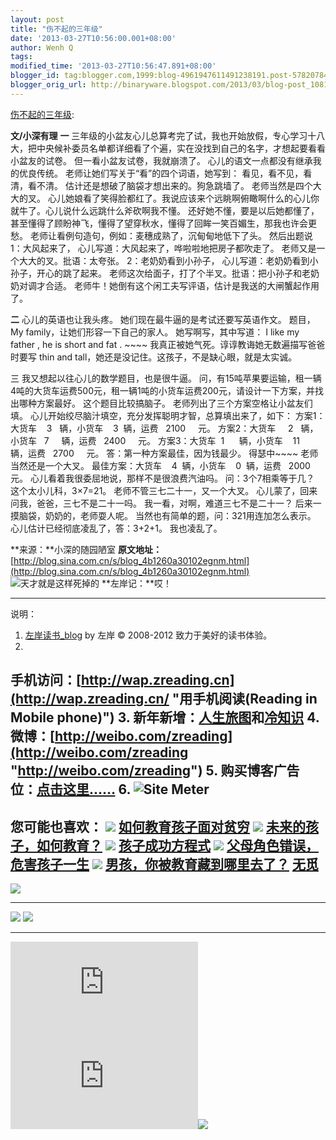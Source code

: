 ```yaml
---
layout: post
title: "伤不起的三年级"
date: '2013-03-27T10:56:00.001+08:00'
author: Wenh Q
tags:
modified_time: '2013-03-27T10:56:47.891+08:00'
blogger_id: tag:blogger.com,1999:blog-4961947611491238191.post-5782078419871601291
blogger_orig_url: http://binaryware.blogspot.com/2013/03/blog-post_1081.html
---
```

[伤不起的三年级](http://zreading.cn.feedsportal.com/c/35042/f/647833/s/2a028f47/l/0L0Szreading0Bcn0Carchives0C36910Bhtml/story01.htm):

**文/小深有理**
**一**
三年级的小盆友心儿总算考完了试，我也开始放假，专心学习十八大，把中央候补委员名单都详细看了个遍，实在没找到自己的名字，才想起要看看小盆友的试卷。
但一看小盆友试卷，我就崩溃了。
心儿的语文一点都没有继承我的优良传统。
老师让她们写关于“看”的四个词语，她写到：
看见，看不见，看清，看不清。
估计还是想破了脑袋才想出来的。狗急跳墙了。
老师当然是四个大大的叉。
心儿她娘看了笑得脸都红了。我说应该来个远眺啊俯瞰啊什么的心儿你就牛了。心儿说什么远跳什么斧砍啊我不懂。
还好她不懂，要是以后她都懂了，甚至懂得了顾盼神飞，懂得了望穿秋水，懂得了回眸一笑百媚生，那我也许会更愁。
老师让看例句造句，例如：麦穗成熟了，沉甸甸地低下了头。
然后出题说
1：大风起来了，
心儿写道：大风起来了，哗啦啦地把房子都吹走了。
老师又是一个大大的叉。批语：太夸张。
2：老奶奶看到小孙子，
心儿写道：老奶奶看到小孙子，开心的跳了起来。
老师这次给面子，打了个半叉。批语：把小孙子和老奶奶对调才合适。
老师牛！她倒有这个闲工夫写评语，估计是我送的大闸蟹起作用了。

**二**
心儿的英语也让我头疼。
她们现在最牛逼的是考试还要写英语作文。
题目，My family，让她们形容一下自己的家人。
她写啊写，其中写道：
I like my father , he is short and fat . ~~~~
我真正被她气死。谆谆教诲她无数遍描写爸爸时要写 thin and
tall，她还是没记住。这孩子，不是缺心眼，就是太实诚。

三
我又想起以往心儿的数学题目，也是很牛逼。
问，有15吨苹果要运输，租一辆4吨的大货车运费500元，租一辆1吨的小货车运费200元，请设计一下方案，并找出哪种方案最好。
这个题目比较搞脑子。
老师列出了三个方案空格让小盆友们填。
心儿开始绞尽脑汁填空，充分发挥聪明才智，总算填出来了，如下：
方案1：大货车    3   辆，小货车    3  辆，运费   2100     元。
方案2：大货车     2   辆，小货车   7     辆，运费   2400     元。
方案3：大货车  1      辆，小货车    11    辆，运费   2700     元。
答：第一种方案最佳，因为钱最少。
得瑟中~~~~
老师当然还是一个大叉。
最佳方案：大货车    4  辆，小货车    0  辆，运费   2000     元。
心儿看着我很委屈地说，那样不是很浪费汽油吗。
问：3个7相乘等于几？
这个太小儿科，3×7=21。
老师不管三七二十一，又一个大叉。
心儿蒙了，回来问我，爸爸，三七不是二十一吗。
我一看，对啊，难道三七不是二十一？
后来一摸脑袋，奶奶的，老师耍人呢。
当然也有简单的题，问：321用连加怎么表示。
心儿估计已经彻底凌乱了，答：3+2+1。
我也凌乱了。

**来源：**小深的随园陋室
**原文地址：**[http://blog.sina.com.cn/s/blog_4b1260a30102egnm.html](http://blog.sina.com.cn/s/blog_4b1260a30102egnm.html)
![天才就是这样死掉的](http://ww3.sinaimg.cn/mw690/624fce0djw1e33gucqkdkj.jpg)
**左岸记：**哎！

* * * * *

说明：
1. [左岸读书_blog](http://zreading.cn/) by 左岸 © 2008-2012
致力于美好的读书体验。
2.
手机访问：[http://wap.zreading.cn](http://wap.zreading.cn/ "用手机阅读(Reading in Mobile phone)")
3.
新年新增：[人生旅图](http://www.zreading.net/ "人生旅图")和[冷知识](http://www.zreading.net/lenzhishi "冷知识")
4.
微博：[http://weibo.com/zreading](http://weibo.com/zreading "http://weibo.com/zreading")
5.
购买博客广告位：[点击这里……](http://www.zreading.cn/about#ad "看了会心动!")
6. ![Site Meter](http://s12.sitemeter.com/meter.asp?site=s12zxfclz)
  ---------------------------------------------------------------------------------------------------------------------------------------------------------------------------------------------------------------------------------------------------
  **您可能也喜欢：**
  ![](http://static.wumii.cn/images/widget/widget_solidPoint.gif) [如何教育孩子面对贫穷](http://app.wumii.com/ext/redirect?url=http%3A%2F%2Fwww.zreading.cn%2Farchives%2F972.html&from=http%3A%2F%2Fwww.zreading.cn%2Farchives%2F3691.html)
  ![](http://static.wumii.cn/images/widget/widget_solidPoint.gif) [未来的孩子，如何教育？](http://app.wumii.com/ext/redirect?url=http%3A%2F%2Fwww.zreading.cn%2Farchives%2F1506.html&from=http%3A%2F%2Fwww.zreading.cn%2Farchives%2F3691.html)
  ![](http://static.wumii.cn/images/widget/widget_solidPoint.gif) [孩子成功方程式](http://app.wumii.com/ext/redirect?url=http%3A%2F%2Fwww.zreading.cn%2Farchives%2F905.html&from=http%3A%2F%2Fwww.zreading.cn%2Farchives%2F3691.html)
  ![](http://static.wumii.cn/images/widget/widget_solidPoint.gif) [父母角色错误，危害孩子一生](http://app.wumii.com/ext/redirect?url=http%3A%2F%2Fwww.zreading.cn%2Farchives%2F323.html&from=http%3A%2F%2Fwww.zreading.cn%2Farchives%2F3691.html)
  ![](http://static.wumii.cn/images/widget/widget_solidPoint.gif) [男孩，你被教育藏到哪里去了？](http://app.wumii.com/ext/redirect?url=http%3A%2F%2Fwww.zreading.cn%2Farchives%2F929.html&from=http%3A%2F%2Fwww.zreading.cn%2Farchives%2F3691.html)
  [无觅](http://www.wumii.com/widget/relatedItems "无觅相关文章插件")
  ---------------------------------------------------------------------------------------------------------------------------------------------------------------------------------------------------------------------------------------------------

![](http://zreading.cn.feedsportal.com/c/35042/f/647833/s/2a028f47/mf.gif)
  --------------------------------------------------------------------------------------------------------------------------------------------------------------------------------------------------------------------------------------------------- --------------------------------------------------------------------------------------------------------------------------------------------------------------------------------------------------------------------------------------
  [![](http://res3.feedsportal.com/images/emailthis2.gif)](http://share.feedsportal.com/viral/sendEmail.cfm?lang=en&title=%E4%BC%A4%E4%B8%8D%E8%B5%B7%E7%9A%84%E4%B8%89%E5%B9%B4%E7%BA%A7&link=http%3A%2F%2Fwww.zreading.cn%2Farchives%2F3691.html)   [![](http://res3.feedsportal.com/images/bookmark.gif)](http://res.feedsportal.com/viral/bookmark.cfm?title=%E4%BC%A4%E4%B8%8D%E8%B5%B7%E7%9A%84%E4%B8%89%E5%B9%B4%E7%BA%A7&link=http%3A%2F%2Fwww.zreading.cn%2Farchives%2F3691.html)
  --------------------------------------------------------------------------------------------------------------------------------------------------------------------------------------------------------------------------------------------------- --------------------------------------------------------------------------------------------------------------------------------------------------------------------------------------------------------------------------------------



[![](http://da.feedsportal.com/r/161906973054/u/0/f/647833/c/35042/s/2a028f47/a2.img)](http://da.feedsportal.com/r/161906973054/u/0/f/647833/c/35042/s/2a028f47/a2.htm)![](http://pi.feedsportal.com/r/161906973054/u/0/f/647833/c/35042/s/2a028f47/a2t.img)![](http://www1.feedsky.com/t1/725924978/clzzxf/feedsky/s.gif?r=http://zreading.cn.feedsportal.com/c/35042/f/647833/s/2a028f47/l/0L0Szreading0Bcn0Carchives0C36910Bhtml/story01.htm)

